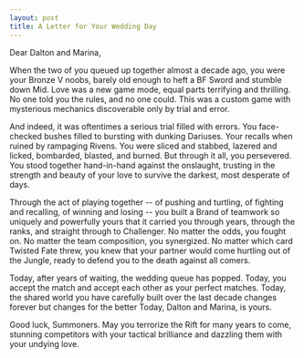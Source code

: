 ```yaml
---
layout: post
title: A Letter for Your Wedding Day
---
```

Dear Dalton and Marina,

When the two of you queued up together almost a decade ago, you were your Bronze V noobs, barely old enough to heft a BF Sword and stumble down Mid. Love was a new game mode, equal parts terrifying and thrilling. No one told you the rules, and no one could. This was a custom game with mysterious mechanics discoverable only by trial and error.

And indeed, it was oftentimes a serious trial filled with errors. You face-checked bushes filled to bursting with dunking Dariuses. Your recalls when ruined by rampaging Rivens. You were sliced and stabbed, lazered and licked, bombarded, blasted, and burned. But through it all, you persevered. You stood together hand-in-hand against the onslaught, trusting in the strength and beauty of your love to survive the darkest, most desperate of days.

Through the act of playing together -- of pushing and turtling, of fighting and recalling, of winning and losing -- you built a Brand of teamwork so uniquely and powerfully yours that it carried you through years, through the ranks, and straight through to Challenger. No matter the odds, you fought on. No matter the team composition, you synergized. No matter which card Twisted Fate threw, you knew that your partner would come hurtling out of the Jungle, ready to defend you to the death against all comers.

Today, after years of waiting, the wedding queue has popped. Today, you accept the match and accept each other as your perfect matches. Today, the shared world you have carefully built over the last decade changes forever but changes for the better Today, Dalton and Marina, is yours.

Good luck, Summoners. May you terrorize the Rift for many years to come, stunning competitors with your tactical brilliance and dazzling them with your undying love.
